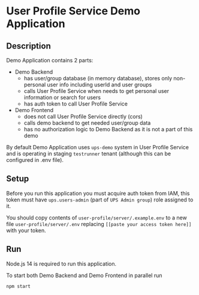# User Profile Service Demo Application

## Description

Demo Application contains 2 parts:
  - Demo Backend
    - has user/group database (in memory database), stores only non-personal user info including userId and user groups
    - calls User Profile Service when needs to get personal user information or search for users
    - has auth token to call User Profile Service
  - Demo Frontend
    - does not call User Profile Service directly (cors)
    - calls demo backend to get needed user/group data
    - has no authorization logic to Demo Backend as it is not a part of this demo

By default Demo Application uses `ups-demo` system in User Profile Service and is operating in staging `testrunner` tenant (although this can be configured in .env file).

## Setup

Before you run this application you must acquire auth token from IAM, this token must have `ups.users-admin` (part of `UPS Admin group`) role assigned to it.

You should copy contents of `user-profile/server/.example.env` to a new file `user-profile/server/.env` replacing `[[paste your access token here]]` with your token.

## Run

Node.js 14 is required to run this application.

To start both Demo Backend  and Demo Frontend in parallel run

```bash
npm start
```
